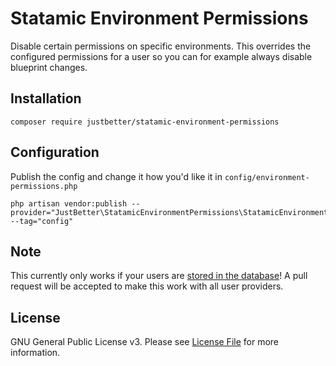 # Statamic Environment Permissions

Disable certain permissions on specific environments. This overrides the configured permissions for a user so you can for example always disable blueprint changes.

## Installation

```
composer require justbetter/statamic-environment-permissions
```

## Configuration

Publish the config and change it how you'd like it in `config/environment-permissions.php`
```
php artisan vendor:publish --provider="JustBetter\StatamicEnvironmentPermissions\StatamicEnvironmentPermissionsServiceProvider" --tag="config"
```

## Note

This currently only works if your users are [stored in the database](https://statamic.dev/tips/storing-users-in-a-database)! A pull request will be accepted to make this work with all user providers.

## License

GNU General Public License v3. Please see [License File](LICENSE) for more information.

